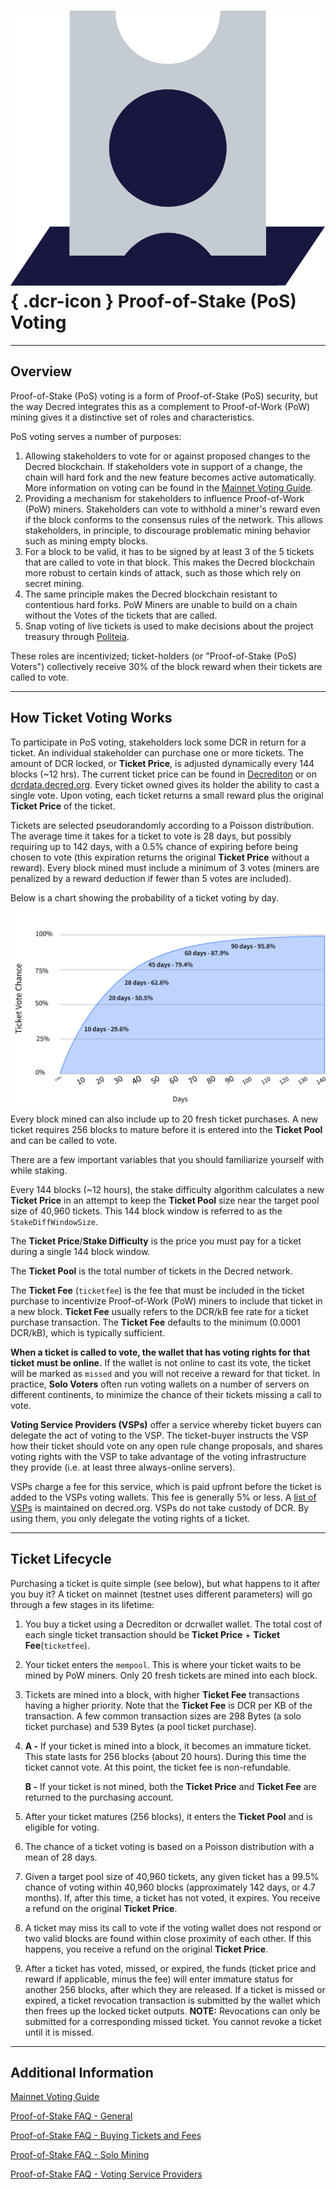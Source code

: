 # ![](../img/dcr-icons/TicketVoted.svg){ .dcr-icon } Proof-of-Stake (PoS) Voting

---

## Overview

Proof-of-Stake (PoS) voting is a form of Proof-of-Stake (PoS) security, but the way Decred integrates this as a complement to Proof-of-Work (PoW) mining gives it a distinctive set of roles and characteristics.

PoS voting serves a number of purposes:

1. Allowing stakeholders to vote for or against proposed changes to the Decred blockchain. If stakeholders vote in support of a change, the chain will hard fork and the new feature becomes active automatically. More information on voting can be found in the [Mainnet Voting Guide](../governance/consensus-rule-voting/overview.md).
1. Providing a mechanism for stakeholders to influence Proof-of-Work (PoW) miners. Stakeholders can vote to withhold a miner's reward even if the block conforms to the consensus rules of the network. This allows stakeholders, in principle, to discourage problematic mining behavior such as mining empty blocks.
1. For a block to be valid, it has to be signed by at least 3 of the 5 tickets that are called to vote in that block. This makes the Decred blockchain more robust to certain kinds of attack, such as those which rely on secret mining.
1. The same principle makes the Decred blockchain resistant to contentious hard forks. PoW Miners are unable to build on a chain without the Votes of the tickets that are called.
1. Snap voting of live tickets is used to make decisions about the project treasury through [Politeia](../governance/politeia/overview.md).

These roles are incentivized; ticket-holders (or "Proof-of-Stake (PoS) Voters") collectively receive 30% of the block reward when their tickets are called to vote.

---

## How Ticket Voting Works

To participate in PoS voting, stakeholders lock some DCR in return for a ticket.
An individual stakeholder can purchase one or more tickets.
The amount of DCR locked, or **Ticket Price**, is adjusted dynamically every 144
blocks (~12 hrs).
The current ticket price can be found in [Decrediton](../wallets/decrediton/decrediton-setup.md) or on
[dcrdata.decred.org](https://dcrdata.decred.org/).
Every ticket owned gives its holder the ability to cast a single vote.
Upon voting, each ticket returns a small reward plus the original **Ticket
Price** of the ticket.

Tickets are selected pseudorandomly according to a Poisson distribution. The average time it takes for a ticket to vote is 28 days, but possibly requiring up to 142 days, with a 0.5% chance of expiring before being chosen to vote (this expiration returns the original **Ticket Price** without a reward). Every block mined must include a minimum of 3 votes (miners are penalized by a reward deduction if fewer than 5 votes are included).

Below is a chart showing the probability of a ticket voting by day.

![Ticket Voting Chart](../img/ticket_voting_chart.svg)

Every block mined can also include up to 20 fresh ticket purchases. A new ticket requires 256 blocks to mature before it is entered into the **Ticket Pool** and can be called to vote.

There are a few important variables that you should familiarize yourself with while staking.

Every 144 blocks (~12 hours), the stake difficulty algorithm calculates a new **Ticket Price** in an attempt to keep the **Ticket Pool** size near the target pool size of 40,960 tickets. This 144 block window is referred to as the `StakeDiffWindowSize`.

The **Ticket Price**/**Stake Difficulty** is the price you must pay for a ticket during a single 144 block window.

The **Ticket Pool** is the total number of tickets in the Decred network.

The **Ticket Fee** (`ticketfee`) is the fee that must be included in the ticket purchase to incentivize Proof-of-Work (PoW) miners to include that ticket in a new block. **Ticket Fee** usually refers to the DCR/kB fee rate for a ticket purchase transaction. The **Ticket Fee** defaults to the minimum (0.0001 DCR/kB), which is typically sufficient. 

**When a ticket is called to vote, the wallet that has voting rights for that ticket must be online.** If the wallet is not online to cast its vote, the ticket will be marked as `missed` and you will not receive a reward for that ticket. In practice, **Solo Voters** often run voting wallets on a number of servers on different continents, to minimize the chance of their tickets missing a call to vote.

**Voting Service Providers (VSPs)** offer a service whereby ticket buyers can delegate the act of voting to the VSP. The ticket-buyer instructs the VSP how their ticket should vote on any open rule change proposals, and shares voting rights with the VSP to take advantage of the voting infrastructure they provide (i.e. at least three always-online servers).

VSPs charge a fee for this service, which is paid upfront before the ticket is added to the VSPs voting wallets. This fee is generally 5% or less. A [list of VSPs](https://decred.org/vsp/) is maintained on decred.org. VSPs do not take custody of DCR. By using them, you only delegate the voting rights of a ticket.

---

## Ticket Lifecycle

Purchasing a ticket is quite simple (see below), but what happens to it after you buy it?
A ticket on mainnet (testnet uses different parameters) will go through a few stages in its lifetime:

1. You buy a ticket using a Decrediton or dcrwallet wallet. The total cost of each single ticket transaction should be **Ticket Price** + **Ticket Fee**(`ticketfee`).

1. Your ticket enters the `mempool`. This is where your ticket waits to be mined by PoW miners. Only 20 fresh tickets are mined into each block.

1. Tickets are mined into a block, with higher **Ticket Fee** transactions having a higher priority. Note that the **Ticket Fee** is DCR per KB of the transaction. A few common transaction sizes are 298 Bytes (a solo ticket purchase) and 539 Bytes (a pool ticket purchase).

1. **A -** If your ticket is mined into a block, it becomes an immature ticket. This state lasts for 256 blocks (about 20 hours). During this time the ticket cannot vote. At this point, the ticket fee is non-refundable.

    **B -** If your ticket is not mined, both the **Ticket Price** and **Ticket Fee** are returned to the purchasing account.

1. After your ticket matures (256 blocks), it enters the **Ticket Pool** and is eligible for voting.

1. The chance of a ticket voting is based on a Poisson distribution with a mean of 28 days.

1. Given a target pool size of 40,960 tickets, any given ticket has a 99.5% chance of voting within 40,960 blocks (approximately 142 days, or 4.7 months). If, after this time, a ticket has not voted, it expires. You receive a refund on the original **Ticket Price**.

1. A ticket may miss its call to vote if the voting wallet does not respond or two valid blocks are found within close proximity of each other. If this happens, you receive a refund on the original **Ticket Price**.

1. After a ticket has voted, missed, or expired, the funds (ticket price and reward if applicable, minus the fee) will enter immature status for another 256 blocks, after which they are released. If a ticket is missed or expired, a ticket revocation transaction is submitted by the wallet which then frees up the locked ticket outputs. **NOTE:** Revocations can only be submitted for a corresponding missed ticket. You cannot revoke a ticket until it is missed.

---

## Additional Information

[Mainnet Voting Guide](../governance/consensus-rule-voting/overview.md)

[Proof-of-Stake FAQ - General](../faq/proof-of-stake/general.md)

[Proof-of-Stake FAQ - Buying Tickets and Fees](../faq/proof-of-stake/buying-tickets-and-fees.md)

[Proof-of-Stake FAQ - Solo Mining](../faq/proof-of-stake/solo-voting.md)

[Proof-of-Stake FAQ - Voting Service Providers](../faq/proof-of-stake/voting-service-providers.md)
